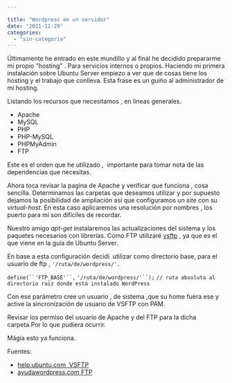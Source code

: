 ```yaml
---

title: "Wordpress en un servidor"
date: "2011-11-29"
categories: 
  - "sin-categoria"
---
```


Últimamente he entrado en este mundillo y al final he decidido prepararme mi propio "hosting" . Para servicios internos o propios. Haciendo mi primera instalación sobre Ubuntu Server empiezo a ver que de cosas tiene los hosting y el trabajo que conlleva. Esta frase es un guiño al administrador de mi hosting.

Listando los recursos que necesitamos , en lineas generales.

- Apache
- MySQL
- PHP
- PHP-MySQL
- PHPMyAdmin
- FTP

Este es el orden que he utilizado ,  importante para tomar nota de las dependencias que necesitas.

Ahora toca revisar la pagina de Apache y verificar que funciona , cosa sencilla. Determinamos las carpetas que deseamos utilizar y por supuesto dejamos la posibilidad de ampliación así que configuramos un _site_ con su _virtual-host_. En esta caso aplicaremos una resolución por nombres , los puerto para mí son difíciles de recordar.

Nuestro amigo _apt-get_ instalaremos las actualizaciones del sistema y los paquetes necesarios con librerías. Como FTP utilizaré [vsftp](https://help.ubuntu.com/11.10/serverguide/C/ftp-server.html "VSFTP - Guía Ubuntu Server") , ya que es el que viene en la guía de Ubuntu Server.

En base a esta configuración decidí  utilizar como directorio base, para el usuario de ftp , `'/ruta/de/wordpress/'.`

`define(``'FTP_BASE'``,` `'/ruta/de/wordpress/'``);` `// ruta absoluta al directorio raiz donde está instalado WordPress`

Con ese parámetro cree un usuario , de sistema ,que su home fuera ese y active la sincronización de usuario de VSFTP con PAM.

Revisar los permiso del usuario de Apache y del FTP para la dicha carpeta.Por lo que pudiera ocurrir.

Mágia esto ya funciona.

Fuentes:

- [help.ubuntu.com  VSFTP](https://help.ubuntu.com/11.10/serverguide/C/ftp-server.html "VSFTP - Guía Ubuntu Server")
- [ayudawordpress.com FTP](https://ayudawordpress.com/instalar-plugins-y-temas-sin-poner-datos-de-ftp/ "AyudaWordpress FTP")
